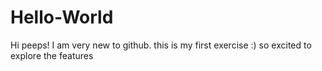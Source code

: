 # Hello-World


Hi peeps!
I am very new to github. this is my first exercise :)
so excited to explore the features 
